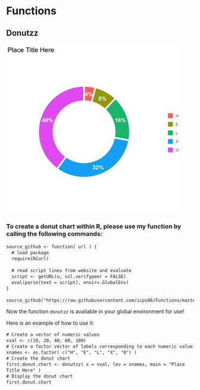 # Functions

## Donutzz

![](https://github.com/cenuno/MPA_Portfolio/raw/lab_01/IST719_Information-Visualization/example_donut.png)

### To create a donut chart within R, please use my function by calling the following commands:
```
source_github <- function( url ) {
  # load package
  require(RCurl)
  
  # read script lines from website and evaluate
  script <- getURL(u, ssl.verifypeer = FALSE)
  eval(parse(text = script), envir=.GlobalEnv)
} 

source_github("https://raw.githubusercontent.com/icps86/Functions/master/donutzz.R")
```
Now the function `donutzz` is available in your global environment for use! 

Here is an example of how to use it:
```
# Create a vector of numeric values
xval <- c(10, 20, 40, 80, 100)
# Create a factor vector of labels corresponding to each numeric value
xnames <- as.factor( c("H", "E", "L", "X", "O") )
# Create the donut chart
first.donut.chart <- donutzz( x = xval, lev = xnames, main = "Place Title Here" )
# Display the donut chart
first.donut.chart
```
